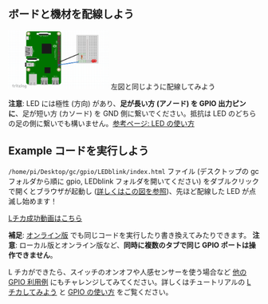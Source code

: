 ## ボードと機材を配線しよう
<img src="imgs/section1/k.png" width="40%"> 左図と同じように配線してみよう

**注意**: LED には極性 (方向) があり、**足が長い方 (アノード) を GPIO 出力ピンに**、足が短い方 (カソード) を GND 側に繋いでください。抵抗は LED のどちらの足の側に繋いでも構いません。[参考ページ: LED の使い方](https://www.marutsu.co.jp/pc/static/large_order/led)

## Example コードを実行しよう
`/home/pi/Desktop/gc/gpio/LEDblink/index.html` ファイル (デスクトップの gc フォルダから順に gpio, LEDblink フォルダを開いてください) をダブルクリックで開くとブラウザが起動し ([詳しくはこの図を参照](imgs/section0/example-files.png))、先ほど配線した LED が点滅し始めます！

[Lチカ成功動画はこちら](imgs/section0/L.gif)

**補足**: [オンライン版](https://r.chirimen.org/gpio-blink) でも同じコードを実行したり書き換えてみたりできます。
**注意**: ローカル版とオンライン版など、**同時に複数のタブで同じ GPIO ポートは操作できません**。

L チカができたら、スイッチのオンオフや人感センサーを使う場合など [他の GPIO 利用例](https://r.chirimen.org/examples#gpioExamples) にもチャレンジしてみてください。詳しくはチュートリアルの [L チカしてみよう](section0.md) と [GPIO の使い方](section1.md) をご覧ください。
